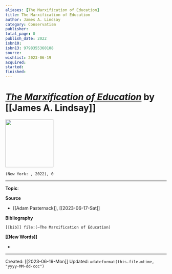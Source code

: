 ```yaml
---
aliases: [The Marxification of Education]
title: The Marxification of Education
author: James A. Lindsay
category: Conservatism
publisher: 
total_page: 0
publish_date: 2022
isbn10: 
isbn13: 9798355360108
source: 
wishlist: 2023-06-19
acquired: 
started: 
finished: 
---
```

# *[The Marxification of Education]()* by [[James A. Lindsay]]

<img src="" width=150>

`(New York: , 2022), 0`



--- 
**Topic**: 

**Source**
- [[Adam Pasternack]], [[2023-06-17-Sat]]

**Bibliography**

```query
[[bib]] file:(~The Marxification of Education)
```
 

**[[New Words]]**

- 

---
Created: [[2023-06-19-Mon]]
Updated: `=dateformat(this.file.mtime, "yyyy-MM-dd-ccc")`